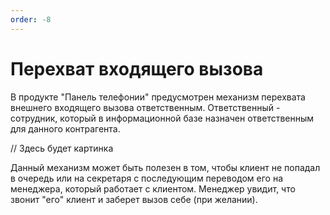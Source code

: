 ```yaml
---
order: -8
---
```


# Перехват входящего вызова
В продукте "Панель телефонии" предусмотрен механизм перехвата внешнего входящего вызова ответственным.
Ответственный - сотрудник, который в информационной базе назначен ответственным для данного контрагента. 

// Здесь будет картинка

Данный механизм может быть полезен в том, чтобы клиент не попадал в очередь или на секретаря с последующим переводом его на менеджера, который работает с клиентом. Менеджер увидит, что звонит "его" клиент и заберет вызов себе (при желании).
